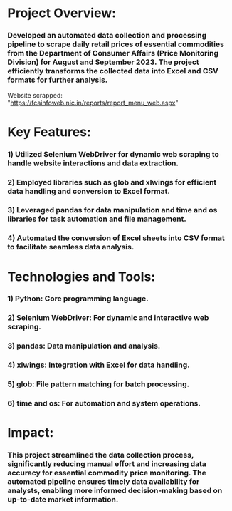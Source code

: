 # Project Overview:

### Developed an automated data collection and processing pipeline to scrape daily retail prices of essential commodities from the Department of Consumer Affairs (Price Monitoring Division) for August and September 2023. The project efficiently transforms the collected data into Excel and CSV formats for further analysis. 
Website scrapped: "https://fcainfoweb.nic.in/reports/report_menu_web.aspx"

# Key Features:

### 1) Utilized Selenium WebDriver for dynamic web scraping to handle website interactions and data extraction.
### 2) Employed libraries such as glob and xlwings for efficient data handling and conversion to Excel format.
### 3) Leveraged pandas for data manipulation and time and os libraries for task automation and file management.
### 4) Automated the conversion of Excel sheets into CSV format to facilitate seamless data analysis.

# Technologies and Tools:

### 1) Python: Core programming language.
### 2) Selenium WebDriver: For dynamic and interactive web scraping.
### 3) pandas: Data manipulation and analysis.
### 4) xlwings: Integration with Excel for data handling.
### 5) glob: File pattern matching for batch processing.
### 6) time and os: For automation and system operations.

# Impact:
### This project streamlined the data collection process, significantly reducing manual effort and increasing data accuracy for essential commodity price monitoring. The automated pipeline ensures timely data availability for analysts, enabling more informed decision-making based on up-to-date market information.
